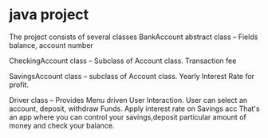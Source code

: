 # java project
The project consists of several classes
BankAccount abstract class – Fields balance, account number

CheckingAccount class – Subclass of Account class. Transaction fee

SavingsAccount class – subclass of Account class. Yearly Interest Rate for profit. 

Driver class – Provides Menu driven User Interaction. User can select an account, deposit, withdraw Funds. Apply interest rate on Savings acc
That's an app where you can control your savings,deposit particular amount of money and check your balance.
